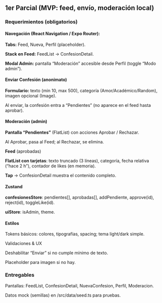 ## 1er Parcial (MVP: feed, envío, moderación local)

### Requerimientos (obligatorios)

#### Navegación (React Navigation / Expo Router):

**Tabs:** Feed, Nueva, Perfil (placeholder).

**Stack en Feed:** FeedList → ConfesionDetail.

**Modal Admin:** pantalla “Moderación” accesible desde Perfil (toggle “Modo admin”).

#### Enviar Confesión (anonimato)

**Formulario:** texto (min 10, max 500), categoría (Amor/Académico/Random), imagen opcional (Image).

Al enviar, la confesión entra a “Pendientes” (no aparece en el feed hasta aprobar).

#### Moderación (admin)

**Pantalla “Pendientes”** (FlatList) con acciones Aprobar / Rechazar.

Al Aprobar, pasa al Feed; al Rechazar, se elimina.

**Feed** (aprobadas)

**FlatList con tarjetas**: texto truncado (3 líneas), categoría, fecha relativa (“hace 2 h”), contador de likes (en memoria).

**Tap** → ConfesionDetail muestra el contenido completo.

#### Zustand

**confesionesStore**: pendientes[], aprobadas[], addPendiente, approve(id), reject(id), toggleLike(id).

**uiStore**: isAdmin, theme.

#### Estilos

Tokens básicos: colores, tipografías, spacing; tema light/dark simple.

Validaciones & UX

Deshabilitar “Enviar” si no cumple mínimo de texto.

Placeholder para imagen si no hay.

### Entregables

Pantallas: FeedList, ConfesionDetail, NuevaConfesion, Perfil, Moderacion.

Datos mock (semillas) en /src/data/seed.ts para pruebas.